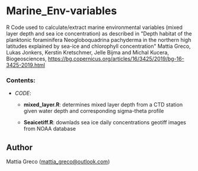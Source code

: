# Marine_Env-variables
R Code used to calculate/extract marine environmental variables (mixed layer depth and sea ice concentration) as described in "Depth habitat of the planktonic foraminifera Neogloboquadrina pachyderma in the northern high latitudes explained by sea-ice and chlorophyll concentration" Mattia Greco, Lukas Jonkers, Kerstin Kretschmer, Jelle Bijma and Michal Kucera, Biogeosciences, https://bg.copernicus.org/articles/16/3425/2019/bg-16-3425-2019.html

### Contents:

* *CODE*:

    + **mixed_layer.R**: determines mixed layer depth from a CTD station given water depth and corresponding sigma-theta profile 

    + **Seaicetiff.R**: downlads sea ice daily concentrations geotiff images from NOAA database 

## Author
Mattia Greco (mattia_greco@outlook.com)
